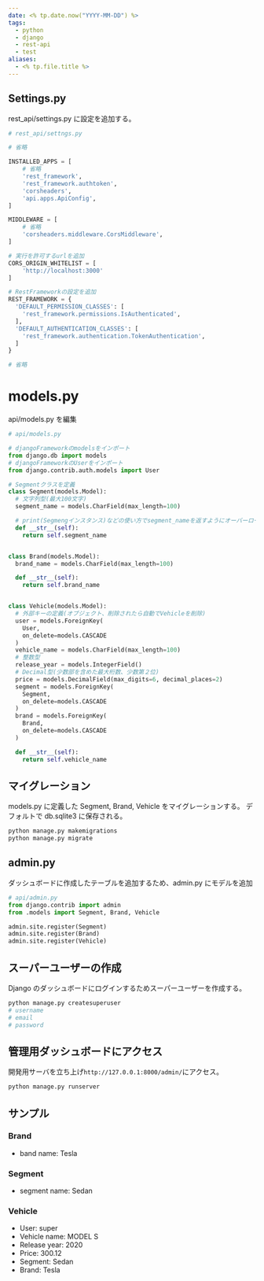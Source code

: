 ```yaml
---
date: <% tp.date.now("YYYY-MM-DD") %>
tags:
  - python
  - django
  - rest-api
  - test
aliases:
  - <% tp.file.title %>
---
```


## Settings.py

rest_api/settings.py に設定を追加する。

```python
# rest_api/settngs.py

# 省略

INSTALLED_APPS = [
	# 省略
	'rest_framework',
	'rest_framework.authtoken',
	'corsheaders',
	'api.apps.ApiConfig',
]

MIDDLEWARE = [
	# 省略
	'corsheaders.middleware.CorsMiddleware',
]

# 実行を許可するurlを追加
CORS_ORIGIN_WHITELIST = [
	'http://localhost:3000'
]

# RestFrameworkの設定を追加
REST_FRAMEWORK = {
  'DEFAULT_PERMISSION_CLASSES': [
    'rest_framework.permissions.IsAuthenticated',
  ],
  'DEFAULT_AUTHENTICATION_CLASSES': [
    'rest_framework.authentication.TokenAuthentication',
  ]
}

# 省略
```

# models.py

api/models.py を編集

```python
# api/models.py

# djangoFrameworkのmodelsをインポート
from django.db import models
# djangoFrameworkのUserをインポート
from django.contrib.auth.models import User

# Segmentクラスを定義
class Segment(models.Model):
  # 文字列型(最大100文字)
  segment_name = models.CharField(max_length=100)

  # print(Segmengインスタンス)などの使い方でsegment_nameを返すようにオーバーロード
  def __str__(self):
    return self.segment_name


class Brand(models.Model):
  brand_name = models.CharField(max_length=100)

  def __str__(self):
    return self.brand_name


class Vehicle(models.Model):
  # 外部キーの定義(オブジェクト、削除されたら自動でVehicleを削除)
  user = models.ForeignKey(
    User,
    on_delete=models.CASCADE
  )
  vehicle_name = models.CharField(max_length=100)
  # 整数型
  release_year = models.IntegerField()
  # Decimal型(少数部を含めた最大桁数、少数第２位)
  price = models.DecimalField(max_digits=6, decimal_places=2)
  segment = models.ForeignKey(
    Segment,
    on_delete=models.CASCADE
  )
  brand = models.ForeignKey(
    Brand,
    on_delete=models.CASCADE
  )

  def __str__(self):
    return self.vehicle_name
```

## マイグレーション

models.py に定義した Segment, Brand, Vehicle をマイグレーションする。
デフォルトで db.sqlite3 に保存される。

```sh
python manage.py makemigrations
python manage.py migrate
```

## admin.py

ダッシュボードに作成したテーブルを追加するため、admin.py にモデルを追加

```python
# api/admin.py
from django.contrib import admin
from .models import Segment, Brand, Vehicle

admin.site.register(Segment)
admin.site.register(Brand)
admin.site.register(Vehicle)
```

## スーパーユーザーの作成

Django のダッシュボードにログインするためスーパーユーザーを作成する。

```sh
python manage.py createsuperuser
# username
# email
# password
```

## 管理用ダッシュボードにアクセス

開発用サーバを立ち上げ`http://127.0.0.1:8000/admin/`にアクセス。

```sh
python manage.py runserver
```

## サンプル

### Brand

- band name: Tesla

### Segment

- segment name: Sedan

### Vehicle

- User: super
- Vehicle name: MODEL S
- Release year: 2020
- Price: 300.12
- Segment: Sedan
- Brand: Tesla
